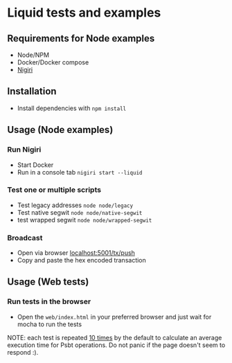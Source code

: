 # Liquid tests and examples

## Requirements for Node examples

- Node/NPM
- Docker/Docker compose
- [Nigiri](https://nigiri.vulpem.com)

## Installation

- Install dependencies with `npm install`

## Usage (Node examples)

### Run Nigiri

- Start Docker
- Run in a console tab `nigiri start --liquid`

### Test one or multiple scripts

- Test legacy addresses `node node/legacy`
- Test native segwit `node node/native-segwit`
- test wrapped segwit `node node/wrapped-segwit`

### Broadcast

- Open via browser [localhost:5001/tx/push](http://localhost:5001/tx/push)
- Copy and paste the hex encoded transaction

## Usage (Web tests)

### Run tests in the browser

- Open the `web/index.html` in your preferred browser and just wait for mocha to run the tests

NOTE: each test is repeated [10 times](web/tests/index.js#L2) by the default to calculate an average execution time for Psbt operations. Do not panic if the page doesn't seem to respond :).
